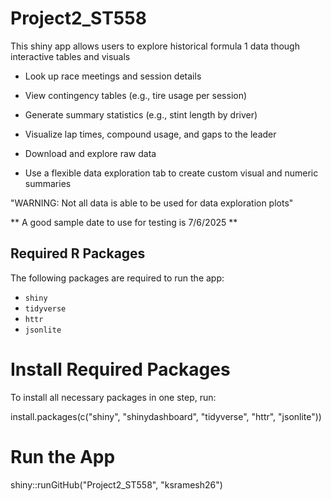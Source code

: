 # Project2_ST558

This shiny app allows users to explore historical formula 1 data though interactive tables and visuals

- Look up race meetings and session details

- View contingency tables (e.g., tire usage per session)

- Generate summary statistics (e.g., stint length by driver)

- Visualize lap times, compound usage, and gaps to the leader

- Download and explore raw data

- Use a flexible data exploration tab to create custom visual and numeric summaries

"WARNING: Not all data is able to be used for data exploration plots"


** A good sample date to use for testing is 7/6/2025 **


## Required R Packages

The following packages are required to run the app:

- `shiny`
- `tidyverse`
- `httr`
- `jsonlite`

# Install Required Packages

To install all necessary packages in one step, run:

install.packages(c("shiny", "shinydashboard", "tidyverse", "httr", "jsonlite"))


# Run the App

shiny::runGitHub("Project2_ST558", "ksramesh26")

